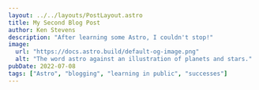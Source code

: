 ```yaml
---
layout: ../../layouts/PostLayout.astro
title: My Second Blog Post
author: Ken Stevens
description: "After learning some Astro, I couldn't stop!"
image:
  url: "https://docs.astro.build/default-og-image.png"
  alt: "The word astro against an illustration of planets and stars."
pubDate: 2022-07-08
tags: ["Astro", "blogging", "learning in public", "successes"]
---
```

